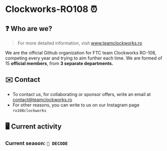 # Clockworks-RO108 :alarm_clock:
## :question: Who are we?
> For more detailed information, visit www.teamclockworks.ro

We are the official Github organization for FTC team Clockworks RO-108, competing every year and trying to aim further each time. We are formed of 15 **official members**, from __3 separate departments.__

## ✉️ Contact
* To contact us, for collaborating or sponsor offers, write an email at contact@teamclockworks.ro <br>
* For other reasons, you can write to us on our Instagram page ``ro108clockworks``

## 🖥️ Current activity
### Current season: ``🐬 DECODE``
